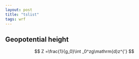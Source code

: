 ```yaml
---
layout: post
title: "tslist"
tags: wrf
---
```


## Geopotential height


$$
Z =\frac{1}{g_0}\int _0^zg\mathrm{d}z^{'}
$$